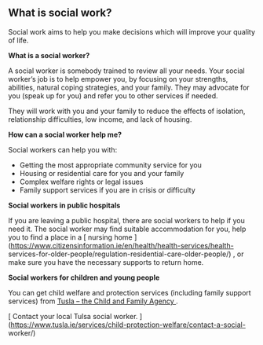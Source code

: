 ##  What is social work?

Social work aims to help you make decisions which will improve your quality of
life.

**What is a social worker?**

A social worker is somebody trained to review all your needs. Your social
worker’s job is to help empower you, by focusing on your strengths, abilities,
natural coping strategies, and your family. They may advocate for you (speak
up for you) and refer you to other services if needed.

They will work with you and your family to reduce the effects of isolation,
relationship difficulties, low income, and lack of housing.

**How can a social worker help me?**

Social workers can help you with:

  * Getting the most appropriate community service for you 
  * Housing or residential care for you and your family 
  * Complex welfare rights or legal issues 
  * Family support services if you are in crisis or difficulty 

**Social workers in public hospitals**

If you are leaving a public hospital, there are social workers to help if you
need it. The social worker may find suitable accommodation for you, help you
to find a place in a [ nursing home
](https://www.citizensinformation.ie/en/health/health-services/health-
services-for-older-people/regulation-residential-care-older-people/) , or make
sure you have the necessary supports to return home.

**Social workers for children and young people**

You can get child welfare and protection services (including family support
services) from [ Tusla – the Child and Family Agency ](https://www.tusla.ie/)
.

[ Contact your local Tulsa social worker.
](https://www.tusla.ie/services/child-protection-welfare/contact-a-social-
worker/)
